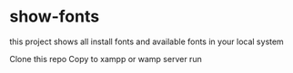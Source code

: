 # show-fonts
this project shows all install fonts and available fonts in your local system

Clone this repo
Copy to xampp or wamp server
run
